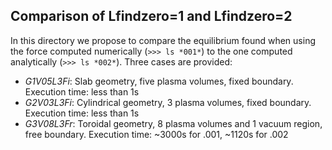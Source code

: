 ## Comparison of Lfindzero=1 and Lfindzero=2

In this directory we propose to compare the equilibrium found when using the force computed numerically (`>>> ls *001*`) to the one computed analytically (`>>> ls *002*`). Three cases are provided:

* *G1V05L3Fi*: Slab geometry, five plasma volumes, fixed boundary. Execution time: less than 1s 
* *G2V03L3Fi*: Cylindrical geometry, 3 plasma volumes, fixed boundary. Execution time: less than 1s 
* *G3V08L3Fr*: Toroidal geometry, 8 plasma volumes and 1 vacuum region, free boundary. Execution time: ~3000s for .001, ~1120s for .002


